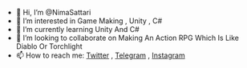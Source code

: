 - 👋 Hi, I’m @NimaSattari
- 👀 I’m interested in Game Making , Unity , C#
- 🌱 I’m currently learning Unity And C#
- 💞️ I’m looking to collaborate on Making An Action RPG Which Is Like Diablo Or Torchlight 
- 📫 How to reach me: [Twitter](https://twitter.com/sattari_nima) , [Telegram](https://t.me/NS_13) , [Instagram](https://www.instagram.com/nima78sattari/)
